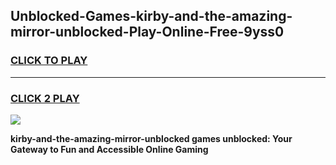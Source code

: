 
## Unblocked-Games-kirby-and-the-amazing-mirror-unblocked-Play-Online-Free-9yss0
<h3>
<a href="https://premium76.site?title=kirby-and-the-amazing-mirror-unblocked&ref=26A">CLICK TO PLAY</a></h3>
<hr>

<h3>
<a href="https://premium76.site?title=kirby-and-the-amazing-mirror-unblocked&ref=26A">CLICK 2 PLAY</a>
  
</h3>

<a href="https://premium76.site?title=kirby-and-the-amazing-mirror-unblocked&ref=26A"><img src="https://clearcache.store/games.png"></a>


**kirby-and-the-amazing-mirror-unblocked games unblocked: Your Gateway to Fun and Accessible Online Gaming**
